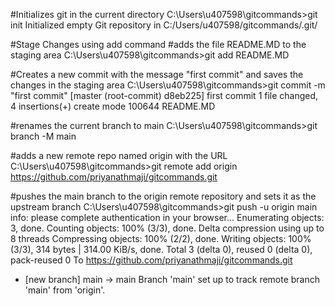 #Initializes git in the current directory
C:\Users\u407598\gitcommands>git init
Initialized empty Git repository in C:/Users/u407598/gitcommands/.git/

#Stage Changes using add command
#adds the file README.MD to the staging area
C:\Users\u407598\gitcommands>git add README.MD

#Creates a new commit with the message "first commit" and saves the changes in the staging area
C:\Users\u407598\gitcommands>git commit -m "first commit"
[master (root-commit) d8eb225] first commit
 1 file changed, 4 insertions(+)
 create mode 100644 README.MD

#renames the current branch to main
C:\Users\u407598\gitcommands>git branch -M main

#adds a new remote repo named origin with the URL 
C:\Users\u407598\gitcommands>git remote add origin https://github.com/priyanathmaji/gitcommands.git

#pushes the main branch to the origin remote repository and sets it as the upstream branch
C:\Users\u407598\gitcommands>git push -u origin main
info: please complete authentication in your browser...
Enumerating objects: 3, done.
Counting objects: 100% (3/3), done.
Delta compression using up to 8 threads
Compressing objects: 100% (2/2), done.
Writing objects: 100% (3/3), 314 bytes | 314.00 KiB/s, done.
Total 3 (delta 0), reused 0 (delta 0), pack-reused 0
To https://github.com/priyanathmaji/gitcommands.git
 * [new branch]      main -> main
Branch 'main' set up to track remote branch 'main' from 'origin'.



